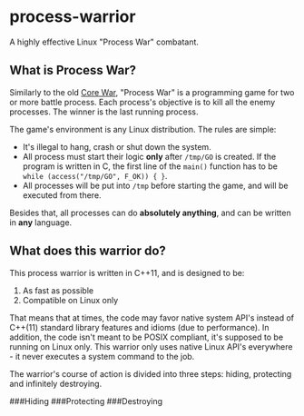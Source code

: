 process-warrior
===============

A highly effective Linux "Process War" combatant.

What is Process War?
--------------------
Similarly to the old [Core War](http://en.wikipedia.org/wiki/Core_War), "Process War" is a programming game for two or more battle process. Each process's objective is to kill all the enemy processes. The winner is the last running process.

The game's environment is any Linux distribution. The rules are simple:
* It's illegal to hang, crash or shut down the system.
* All process must start their logic **only** after `/tmp/GO` is created. If the program is written in C, the first line of the `main()` function has to be `while (access("/tmp/GO", F_OK)) { }`.
* All processes will be put into `/tmp` before starting the game, and will be executed from there.

Besides that, all processes can do **absolutely anything**, and can be written in **any** language.

What does this warrior do?
--------------------------
This process warrior is written in C++11, and is designed to be:

1. As fast as possible
2. Compatible on Linux only

That means that at times, the code may favor native system API's instead of C++(11) standard library features and idioms (due to performance). In addition, the code isn't meant to be POSIX compliant, it's supposed to be running on Linux only. This warrior only uses native Linux API's everywhere - it never executes a system command to the job.

The warrior's course of action is divided into three steps: hiding, protecting and infinitely destroying.

###Hiding
###Protecting
###Destroying
